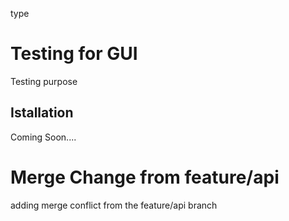 type


# Testing for GUI
Testing purpose

## Istallation
Coming Soon....

# Merge Change from feature/api
adding merge conflict from the feature/api branch